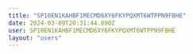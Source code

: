 ```yaml
---
title: "SP10EN1KAHBF1MECMD6XY6FKYPQXMT6WTPPN9FBHE"
date: 2024-03-09T20:31:44.890Z
user: SP10EN1KAHBF1MECMD6XY6FKYPQXMT6WTPPN9FBHE
layout: "users"
---
```

    
